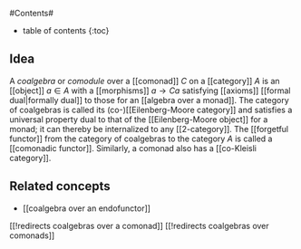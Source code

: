 
#Contents#
* table of contents
{:toc}

## Idea


A _coalgebra_ or _comodule_ over a [[comonad]] $C$ on a [[category]] $A$ is an [[object]] $a\in A$ with a [[morphisms]] $a\to C a$ satisfying [[axioms]] [[formal dual|formally dual]] to those for an [[algebra over a monad]].  The category of coalgebras is called its (co-)[[Eilenberg-Moore category]] and satisfies a universal property dual to that of the [[Eilenberg-Moore object]] for a monad; it can thereby be internalized to any [[2-category]].  The [[forgetful functor]] from the category of coalgebras to the category $A$ is called a [[comonadic functor]].  Similarly, a comonad also has a [[co-Kleisli category]].



## Related concepts

* [[coalgebra over an endofunctor]]


[[!redirects coalgebras over a comonad]]
[[!redirects coalgebras over comonads]]
